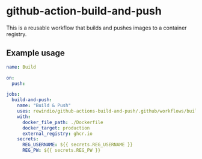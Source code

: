 # github-action-build-and-push

This is a reusable workflow that builds and pushes images to a container registry.

## Example usage

```yaml
name: Build

on:
  push:

jobs:
  build-and-push:
    name: "Build & Push"
    uses: rewindio/github-actions-build-and-push/.github/workflows/build-and-push.yml@v0
    with:
      docker_file_path: ./Dockerfile
      docker_target: production
      external_registry: ghcr.io
    secrets:
      REG_USERNAME: ${{ secrets.REG_USERNAME }}
      REG_PW: ${{ secrets.REG_PW }}
```

